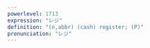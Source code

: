 ```yaml
---
powerlevel: 1713
expression: "レジ"
definition: "(n,abbr) (cash) register; (P)"
pronunciation: "レジ"
---
```

